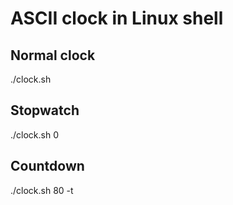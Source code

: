 # ASCII clock in Linux shell

## Normal clock

./clock.sh

## Stopwatch

./clock.sh 0

## Countdown

./clock.sh 80 -t
